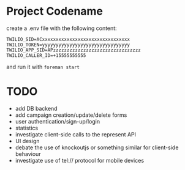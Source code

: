 # Project Codename

create a .env file with the following content:

    TWILIO_SID=ACxxxxxxxxxxxxxxxxxxxxxxxxxxxxxxxx
    TWILIO_TOKEN=yyyyyyyyyyyyyyyyyyyyyyyyyyyyyyyy
    TWILIO_APP_SID=APzzzzzzzzzzzzzzzzzzzzzzzzzzzzzzzz
    TWILIO_CALLER_ID=+15555555555

and run it with <code>foreman start</code>

# TODO

- add DB backend
- add campaign creation/update/delete forms
- user authentication/sign-up/login
- statistics
- investigate client-side calls to the represent API
- UI design
- debate the use of knockoutjs or something similar for client-side behaviour
- investigate use of tel:// protocol for mobile devices
